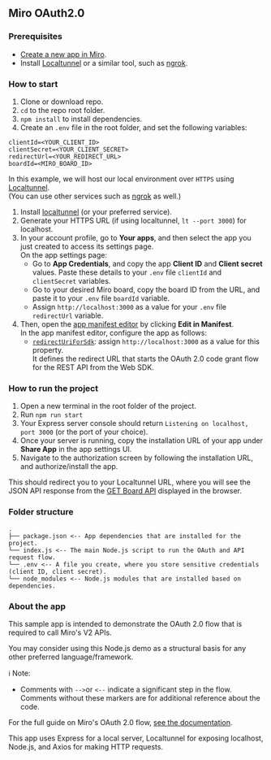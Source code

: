 ## Miro OAuth2.0

### Prerequisites

- [Create a new app in Miro](https://miro.com/app/settings/user-profile/apps).
- Install [Localtunnel](https://www.npmjs.com/package/localtunnel) or a similar tool, such as [ngrok](https://ngrok.com/).

### How to start

1. Clone or download repo.
2. `cd` to the repo root folder.
3. `npm install` to install dependencies.
4. Create an `.env` file in the root folder, and set the following variables:

```
clientId=<YOUR_CLIENT_ID>
clientSecret=<YOUR_CLIENT_SECRET>
redirectUrl=<YOUR_REDIRECT_URL>
boardId=<MIRO_BOARD_ID>
```

In this example, we will host our local environment over `HTTPS` using [Localtunnel](https://www.npmjs.com/package/localtunnel).\
(You can use other services such as [ngrok](https://ngrok.com/download) as well.)

1. Install [localtunnel](https://www.npmjs.com/package/localtunnel) (or your preferred service).
2. Generate your HTTPS URL (if using localtunnel, `lt --port 3000`) for localhost.
3. In your account profile, go to **Your apps**, and then select the app you just created to access its settings page. \
   On the app settings page:
   - Go to **App Credentials**, and copy the app **Client ID** and **Client secret** values. Paste these details to your `.env` file `clientId` and `clientSecret` variables.
   - Go to your desired Miro board, copy the board ID from the URL, and paste it to your `.env` file `boardId` variable.
   - Assign `http://localhost:3000` as a value for your `.env` file `redirectUrl` variable.
4. Then, open the [app manifest editor](https://developers.miro.com/docs/manually-create-an-app#step-2-configure-your-app-in-miro) by clicking **Edit in Manifest**. \
   In the app manifest editor, configure the app as follows:
   - [`redirectUriForSdk`](https://developers.miro.com/docs/app-manifest#redirecturiforsdk): assign `http://localhost:3000` as a value for this property. \
     It defines the redirect URL that starts the OAuth 2.0 code grant flow for the REST API from the Web SDK.

### How to run the project

1. Open a new terminal in the root folder of the project.
2. Run `npm run start`
3. Your Express server console should return `Listening on localhost, port 3000` (or the port of your choice).
4. Once your server is running, copy the installation URL of your app under **Share App** in the app settings UI.
5. Navigate to the authorization screen by following the installation URL, and authorize/install the app.

This should redirect you to your Localtunnel URL, where you will see the JSON API response from the [GET Board API](https://developers.miro.com/reference/get-boards) displayed in the browser.

### Folder structure

```
.
├── package.json <-- App dependencies that are installed for the project.
└── index.js <-- The main Node.js script to run the OAuth and API request flow.
└── .env <-- A file you create, where you store sensitive credentials (client ID, client secret).
└── node_modules <-- Node.js modules that are installed based on dependencies.
```

### About the app

This sample app is intended to demonstrate the OAuth 2.0 flow that is required to call Miro's V2 APIs.

You may consider using this Node.js demo as a structural basis for any other preferred language/framework.

ℹ️ Note:

- Comments with `-->`or `<--` indicate a significant step in the flow. \
  Comments without these markers are for additional reference about the code.

For the full guide on Miro's OAuth 2.0 flow, [see the documentation](https://developers.miro.com/docs/getting-started-with-oauth).

This app uses Express for a local server, Localtunnel for exposing localhost, Node.js, and Axios for making HTTP requests.

